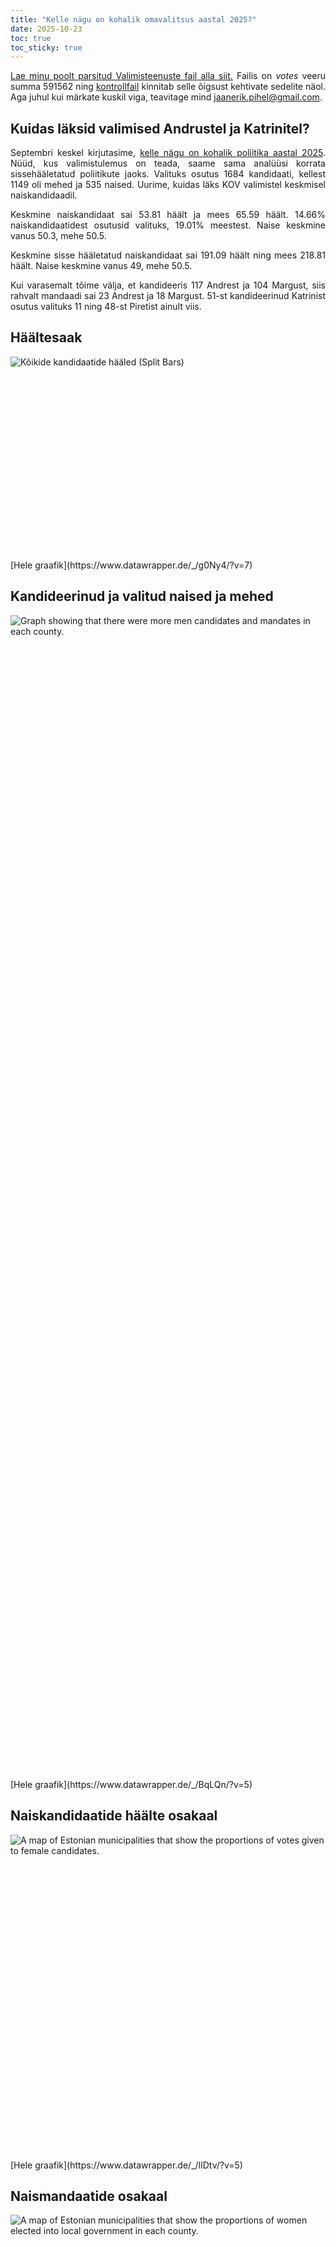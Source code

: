```yaml
---
title: "Kelle nägu on kohalik omavalitsus aastal 2025?"
date: 2025-10-23
toc: true
toc_sticky: true
---
```


<style type="text/css">
  p {
    text-align: justify;
  }
</style>

[Lae minu poolt parsitud Valimisteenuste fail alla siit.](https://jaanerikpihel.com/assets/detailed_results.csv) Failis on *votes* veeru summa 591562 ning [kontrollfail](https://opendata.valimised.ee/api/KOV_2025/POSTELECTION_PARTICIPATION_INFO.xml) kinnitab selle õigsust kehtivate sedelite näol. Aga juhul kui märkate kuskil viga, teavitage mind <jaanerik.pihel@gmail.com>.

## Kuidas läksid valimised Andrustel ja Katrinitel?

Septembri keskel kirjutasime, [kelle nägu on kohalik poliitika aastal 2025](https://substack.salk.ee/p/kelle-nagu-on-kohalik-poliitika-aastal). Nüüd, kus valimistulemus on teada, saame sama analüüsi korrata sissehääletatud poliitikute jaoks. Valituks osutus 1684 kandidaati, kellest 1149 oli mehed ja 535 naised. Uurime, kuidas läks KOV valimistel keskmisel naiskandidaadil.

Keskmine naiskandidaat sai 53.81 häält ja mees 65.59 häält. 14.66% naiskandidaatidest osutusid valituks, 19.01% meestest. Naise keskmine vanus 50.3, mehe 50.5.

Keskmine sisse hääletatud naiskandidaat sai 191.09 häält ning mees 218.81 häält. Naise keskmine vanus 49, mehe 50.5. 

Kui varasemalt tõime välja, et kandideeris 117 Andrest ja 104 Margust, siis rahvalt mandaadi sai 23 Andrest ja 18 Margust. 51-st kandideerinud Katrinist osutus valituks 11 ning 48-st Piretist ainult viis.

## Häältesaak

<div style="min-height:325px" id="datawrapper-vis-OHqkK"><script type="text/javascript" defer src="https://datawrapper.dwcdn.net/OHqkK/embed.js" charset="utf-8" data-target="#datawrapper-vis-OHqkK"></script><noscript><img src="https://datawrapper.dwcdn.net/OHqkK/full.png" alt="Kõikide kandidaatide hääled (Split Bars)" /></noscript></div>
[Hele graafik](https://www.datawrapper.de/_/g0Ny4/?v=7)

## Kandideerinud ja valitud naised ja mehed

<div style="min-height:1862px" id="datawrapper-vis-9egT8"><script type="text/javascript" defer src="https://datawrapper.dwcdn.net/9egT8/embed.js" charset="utf-8" data-target="#datawrapper-vis-9egT8"></script><noscript><img src="https://datawrapper.dwcdn.net/9egT8/full.png" alt="Graph showing that there were more men candidates and mandates in each county." /></noscript></div>
[Hele graafik](https://www.datawrapper.de/_/BqLQn/?v=5)

## Naiskandidaatide häälte osakaal

<div style="min-height:520px" id="datawrapper-vis-FWuyu"><script type="text/javascript" defer src="https://datawrapper.dwcdn.net/FWuyu/embed.js" charset="utf-8" data-target="#datawrapper-vis-FWuyu"></script><noscript><img src="https://datawrapper.dwcdn.net/FWuyu/full.png" alt="A map of Estonian municipalities that show the proportions of votes given to female candidates." /></noscript></div>
[Hele graafik](https://www.datawrapper.de/_/lIDtv/?v=5)

## Naismandaatide osakaal

<div style="min-height:520px" id="datawrapper-vis-kiBYJ"><script type="text/javascript" defer src="https://datawrapper.dwcdn.net/kiBYJ/embed.js" charset="utf-8" data-target="#datawrapper-vis-kiBYJ"></script><noscript><img src="https://datawrapper.dwcdn.net/kiBYJ/full.png" alt="A map of Estonian municipalities that show the proportions of women elected into local government in each county." /></noscript></div>
[Hele graafik](https://www.datawrapper.de/_/C5uIs/?v=6)

## Haridus maakonniti

<div style="min-height:398px" id="datawrapper-vis-5HV6B"><script type="text/javascript" defer src="https://datawrapper.dwcdn.net/5HV6B/embed.js" charset="utf-8" data-target="#datawrapper-vis-5HV6B"></script><noscript><img src="https://datawrapper.dwcdn.net/5HV6B/full.png" alt="Showing the proportion of elected officials who have a higher education. The data shows that women are more educated in each county on average." /></noscript></div>
[Hele graafik](https://www.datawrapper.de/_/JcOKT/?v=5)

## Haridus erakonniti

<div style="min-height:266px" id="datawrapper-vis-FbTyL"><script type="text/javascript" defer src="https://datawrapper.dwcdn.net/FbTyL/embed.js" charset="utf-8" data-target="#datawrapper-vis-FbTyL"></script><noscript><img src="https://datawrapper.dwcdn.net/FbTyL/full.png" alt="A graph showing that every party except the social democrats have a higher proportion of highly educated women elected than highly educated men." /></noscript></div>
[Hele graafik](https://www.datawrapper.de/_/ygWhv/?v=4)

## Üks hääl puudu

Hääletamine on KOV valimistel oluline. Toome välja 22 erakonnasisest näidet, kus üks kandidaat sai mandaadi saanuga sama palju hääli või ühe vähem ning osutus seepärast mittevalituks.
<div style="min-height:1336px" id="datawrapper-vis-XdEsh"><script type="text/javascript" defer src="https://datawrapper.dwcdn.net/XdEsh/embed.js" charset="utf-8" data-target="#datawrapper-vis-XdEsh"></script><noscript><img src="https://datawrapper.dwcdn.net/XdEsh/full.png" alt="Üks hääl puudu (ainult erakonnad) (Table)" /></noscript></div>
